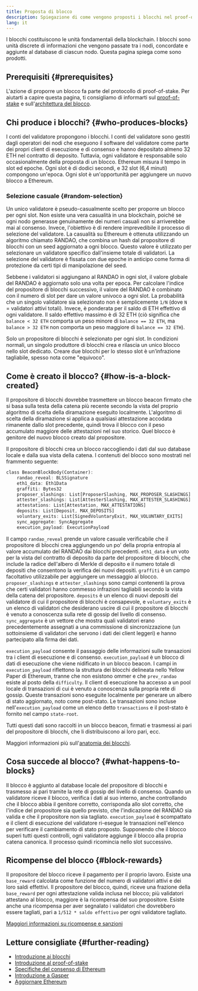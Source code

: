 ```yaml
---
title: Proposta di blocco
description: Spiegazione di come vengono proposti i blocchi nel proof-of-stake di Ethereum.
lang: it
---
```


I blocchi costituiscono le unità fondamentali della blockchain. I blocchi sono unità discrete di informazioni che vengono passate tra i nodi, concordate e aggiunte al database di ciascun nodo. Questa pagina spiega come sono prodotti.

## Prerequisiti {#prerequisites}

L'azione di proporre un blocco fa parte del protocollo di proof-of-stake. Per aiutarti a capire questa pagina, ti consigliamo di informarti sul [proof-of-stake](src/content/developers/docs/consensus-mechanisms/pos/) e sull'[architettura del blocco](src/content/developers/docs/blocks/).

## Chi produce i blocchi? {#who-produces-blocks}

I conti del validatore propongono i blocchi. I conti del validatore sono gestiti dagli operatori dei nodi che eseguono il software del validatore come parte dei propri client di esecuzione e di consenso e hanno depositato almeno 32 ETH nel contratto di deposito. Tuttavia, ogni validatore è responsabile solo occasionalmente della proposta di un blocco. Ethereum misura il tempo in slot ed epoche. Ogni slot è di dodici secondi, e 32 slot (6,4 minuti) compongono un'epoca. Ogni slot è un'opportunità per aggiungere un nuovo blocco a Ethereum.

### Selezione casuale {#random-selection}

Un unico validatore è pseudo-casualmente scelto per proporre un blocco per ogni slot. Non esiste una vera casualità in una blockchain, poiché se ogni nodo generasse genuinamente dei numeri casuali non si arriverebbe mai al consenso. Invece, l'obiettivo è di rendere imprevedibile il processo di selezione del validatore. La casualità su Ethereum è ottenuta utilizzando un algoritmo chiamato RANDAO, che combina un hash dal propositore di blocchi con un seed aggiornato a ogni blocco. Questo valore è utilizzato per selezionare un validatore specifico dall'insieme totale di validatori. La selezione del validatore è fissata con due epoche in anticipo come forma di protezione da certi tipi di manipolazione del seed.

Sebbene i validatori si aggiungano al RANDAO in ogni slot, il valore globale del RANDAO è aggiornato solo una volta per epoca. Per calcolare l'indice del propositore di blocchi successivo, il valore del RANDAO è combinato con il numero di slot per dare un valore univoco a ogni slot. La probabilità che un singolo validatore sia selezionato non è semplicemente `1/N` (dove `N` = validatori attivi totali). Invece, è ponderata per il saldo di ETH effettivo di ogni validatore. Il saldo effettivo massimo è di 32 ETH (ciò significa che `balance < 32 ETH` comporta un peso minore di `balance == 32 ETH`, ma `balance > 32 ETH` non comporta un peso maggiore di `balance == 32 ETH`).

Solo un propositore di blocchi è selezionato per ogni slot. In condizioni normali, un singolo produttore di blocchi crea e rilascia un unico blocco nello slot dedicato. Creare due blocchi per lo stesso slot è un’infrazione tagliabile, spesso nota come "equivoco".

## Come è creato il blocco? {#how-is-a-block-created}

Il propositore di blocchi dovrebbe trasmettere un blocco beacon firmato che si basa sulla testa della catena più recente secondo la vista del proprio algoritmo di scelta della diramazione eseguito localmente. L'algoritmo di scelta della diramazione si applica a qualsiasi attestazione accodata rimanente dallo slot precedente, quindi trova il blocco con il peso accumulato maggiore delle attestazioni nel suo storico. Quel blocco è genitore del nuovo blocco creato dal propositore.

Il propositore di blocchi crea un blocco raccogliendo i dati dal suo database locale e dalla sua vista della catena. I contenuti del blocco sono mostrati nel frammento seguente:

```rust
class BeaconBlockBody(Container):
    randao_reveal: BLSSignature
    eth1_data: Eth1Data
    graffiti: Bytes32
    proposer_slashings: List[ProposerSlashing, MAX_PROPOSER_SLASHINGS]
    attester_slashings: List[AttesterSlashing, MAX_ATTESTER_SLASHINGS]
    attestations: List[Attestation, MAX_ATTESTATIONS]
    deposits: List[Deposit, MAX_DEPOSITS]
    voluntary_exits: List[SignedVoluntaryExit, MAX_VOLUNTARY_EXITS]
    sync_aggregate: SyncAggregate
    execution_payload: ExecutionPayload
```

Il campo `randao_reveal` prende un valore casuale verificabile che il propositore di blocchi crea aggiungendo un po' della propria entropia al valore accumulato del RANDAO dai blocchi precedenti. `eth1_data` è un voto per la vista del contratto di deposito da parte del propositore di blocchi, che include la radice dell'albero di Merkle di deposito e il numero totale di depositi che consentono la verifica dei nuovi depositi. `graffiti` è un campo facoltativo utilizzabile per aggiungere un messaggio al blocco. `proposer_slashings` e `attester_slashings` sono campi contenenti la prova che certi validatori hanno commesso infrazioni tagliabili secondo la vista della catena del propositore. `deposits` è un elenco di nuovi depositi del validatore di cui il propositore di blocchi è consapevole, e `voluntary_exits` è un elenco di validatori che desiderano uscire di cui il propositore di blocchi è venuto a conoscenza sulla rete di gossip del livello di consenso. `sync_aggregate` è un vettore che mostra quali validatori erano precedentemente assegnati a una commissione di sincronizzazione (un sottoinsieme di validatori che servono i dati dei client leggeri) e hanno partecipato alla firma dei dati.

`execution_payload` consente il passaggio delle informazioni sulle transazioni tra i client di esecuzione e di consenso. `execution_payload` è un blocco di dati di esecuzione che viene nidificato in un blocco beacon. I campi in `execution_payload` riflettono la struttura dei blocchi delineata nello Yellow Paper di Ethereum, tranne che non esistono ommer e che `prev_randao` esiste al posto della `difficulty`. Il client di esecuzione ha accesso a un pool locale di transazioni di cui è venuto a conoscenza sulla propria rete di gossip. Queste transazioni sono eseguite localmente per generare un albero di stato aggiornato, noto come post-stato. Le transazioni sono incluse nell'`execution_payload` come un elenco detto `transactions` e il post-stato è fornito nel campo `state-root`.

Tutti questi dati sono raccolti in un blocco beacon, firmati e trasmessi ai pari del propositore di blocchi, che li distribuiscono ai loro pari, ecc.

Maggiori informazioni più sull'[anatomia dei blocchi](/developers/docs/blocks).

## Cosa succede al blocco? {#what-happens-to-blocks}

Il blocco è aggiunto al database locale del propositore di blocchi e trasmesso ai pari tramite la rete di gossip del livello di consenso. Quando un validatore riceve il blocco, verifica i dati al suo interno, anche controllando che il blocco abbia il genitore corretto, corrisponda allo slot corretto, che l'indice del propositore sia quello previsto, che l'indicazione del RANDAO sia valida e che il propositore non sia tagliato. `execution_payload` è scompattato e il client di esecuzione del validatore ri-esegue le transazioni nell'elenco per verificare il cambiamento di stato proposto. Supponendo che il blocco superi tutti questi controlli, ogni validatore aggiunge il blocco alla propria catena canonica. Il processo quindi ricomincia nello slot successivo.

## Ricompense del blocco {#block-rewards}

Il propositore del blocco riceve il pagamento per il proprio lavoro. Esiste una `base_reward` calcolata come funzione del numero di validatori attivi e dei loro saldi effettivi. Il propositore del blocco, quindi, riceve una frazione della `base_reward` per ogni attestazione valida inclusa nel blocco; più validatori attestano al blocco, maggiore è la ricompensa del suo propositore. Esiste anche una ricompensa per aver segnalato i validatori che dovrebbero essere tagliati, pari a `1/512 * saldo effettivo` per ogni validatore tagliato.

[Maggiori informazioni su ricompense e sanzioni](/developers/docs/consensus-mechanisms/pos/rewards-and-penalties)

## Letture consigliate {#further-reading}

- [Introduzione ai blocchi](/developers/docs/blocks/)
- [Introduzione al proof-of-stake](/developers/docs/consensus-mechanisms/pos/)
- [Specifiche del consenso di Ethereum](www.github.com/ethereum/consensus-specs)
- [Introduzione a Gasper](/developers/docs/consensus-mechanisms/pos/)
- [Aggiornare Ethereum](https://eth2book.info/)
